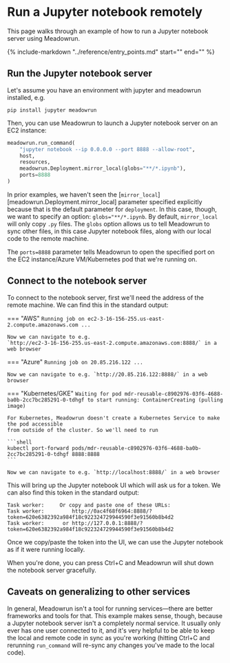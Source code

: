 # Run a Jupyter notebook remotely

This page walks through an example of how to run a Jupyter notebook server using
Meadowrun.

{%
include-markdown "../reference/entry_points.md"
start="<!--quickstarted-start-->"
end="<!--quickstarted-end-->"
%}

## Run the Jupyter notebook server

Let's assume you have an environment with jupyter and meadowrun installed, e.g.

```shell
pip install jupyter meadowrun
```

Then, you can use Meadowrun to launch a Jupyter notebook server on an EC2 instance:

```python
meadowrun.run_command(
    "jupyter notebook --ip 0.0.0.0 --port 8888 --allow-root",
    host,
    resources,
    meadowrun.Deployment.mirror_local(globs="**/*.ipynb"),
    ports=8888
)
```

In prior examples, we haven't seen the
[`mirror_local`][meadowrun.Deployment.mirror_local] parameter specified explicitly
because that is the default parameter for `deployment`. In this case, though, we want to
specify an option: `globs="**/*.ipynb`. By default, `mirror_local` will only copy `.py`
files. The `globs` option allows us to tell Meadowrun to sync other files, in this case
Jupyter notebook files, along with our local code to the remote machine.

The `ports=8888` parameter tells Meadowrun to open the specified port on the EC2
instance/Azure VM/Kubernetes pod that we're running on.


## Connect to the notebook server

To connect to the notebook server, first we'll need the address of the remote machine.
We can find this in the standard output:

=== "AWS"
    ```
    Running job on ec2-3-16-156-255.us-east-2.compute.amazonaws.com ...
    ```

    Now we can navigate to e.g.
    `http://ec2-3-16-156-255.us-east-2.compute.amazonaws.com:8888/` in a web browser
=== "Azure"
    ```
    Running job on 20.85.216.122 ...
    ```

    Now we can navigate to e.g. `http://20.85.216.122:8888/` in a web browser
=== "Kubernetes/GKE"
    ```
    Waiting for pod mdr-reusable-c8902976-03f6-4688-ba0b-2cc7bc285291-0-tdhgf to start running: ContainerCreating (pulling image)
    ```

    For Kubernetes, Meadowrun doesn't create a Kubernetes Service to make the pod accessible
    from outside of the cluster. So we'll need to run
    
    ```shell
    kubectl port-forward pods/mdr-reusable-c8902976-03f6-4688-ba0b-2cc7bc285291-0-tdhgf 8888:8888
    ```

    Now we can navigate to e.g. `http://localhost:8888/` in a web browser

This will bring up the Jupyter notebook UI which will ask us for a token. We can also
find this token in the standard output:

```
Task worker:     Or copy and paste one of these URLs:
Task worker:         http://0ac4f68f6964:8888/?token=620e6382392a984f18c922324729944590f3e91560b8b4d2
Task worker:      or http://127.0.0.1:8888/?token=620e6382392a984f18c922324729944590f3e91560b8b4d2
```

Once we copy/paste the token into the UI, we can use the Jupyter notebook as if it were
running locally.

When you're done, you can press Ctrl+C and Meadowrun will shut down the notebook server
gracefully.


## Caveats on generalizing to other services   

In general, Meadowrun isn't a tool for running services—there are better frameworks and
tools for that. This example makes sense, though, because a Jupyter notebook server
isn't a completely normal service. It usually only ever has one user connected to it,
and it's very helpful to be able to keep the local and remote code in sync as you're
working (hitting Ctrl+C and rerunning `run_command` will re-sync any changes you've made
to the local code).